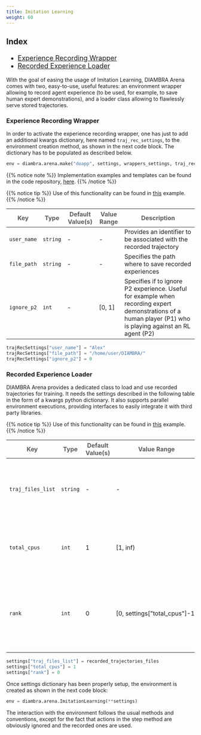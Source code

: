 ```yaml
---
title: Imitation Learning
weight: 60
---
```


<div style="font-size:1.125rem;">

### Index

- <a href="./#experience-recording-wrapper">Experience Recording Wrapper</a>
- <a href="./#recorded-experience-loader">Recorded Experience Loader</a>

</div>

With the goal of easing the usage of Imitation Learning, DIAMBRA Arena comes with two, easy-to-use, useful features: an environment wrapper allowing to record agent experience (to be used, for example, to save human expert demonstrations), and a loader class allowing to flawlessly serve stored trajectories.

### Experience Recording Wrapper

In order to activate the experience recording wrapper, one has just to add an additional kwargs dictionary, here named `traj_rec_settings`, to the environment creation method, as shown in the next code block. The dictionary has to be populated as described below.

```python
env = diambra.arena.make("doapp", settings, wrappers_settings, traj_rec_settings)
```

{{% notice note %}}
Implementation examples and templates can be found in the code repository, <a href="https://github.com/diambra/arena/tree/main/diambra/arena/wrappers" target="_blank">here</a>.
{{% /notice %}}

{{% notice tip %}}
Use of this functionality can be found in <a href="../gettingstarted/examples/humanexperiencerecorder/">this</a> example.
{{% /notice %}}

| <strong><span style="color:#5B5B60;">Key</span></strong> | <strong><span style="color:#5B5B60;">Type</span></strong> | <strong><span style="color:#5B5B60;">Default Value(s)</span></strong> | <strong><span style="color:#5B5B60;">Value Range</span></strong> | <strong><span style="color:#5B5B60;">Description</span></strong> |
|-------------|-------------| ------|------|-----|
| `user_name`     | `string`| - | - | Provides an identifier to be associated with the recorded trajectory  |
| `file_path`     | `string`| - | - | Specifies the path where to save recorded experiences |
| `ignore_p2`     | `int`| - | [0,&#160;1] | Specifies if to ignore P2 experience. Useful for example when recording expert demonstrations of a human player (P1) who is playing against an RL agent (P2) |

```python
trajRecSettings["user_name"] = "Alex"
trajRecSettings["file_path"] = "/home/user/DIAMBRA/"
trajRecSettings["ignore_p2"] = 0
```

### Recorded Experience Loader

DIAMBRA Arena provides a dedicated class to load and use recorded trajectories for training. It needs the settings described in the following table in the form of a kwargs python dictionary. It also supports parallel environment executions, providing interfaces to easily integrate it with third party libraries.

{{% notice tip %}}
Use of this functionality can be found in <a href="../gettingstarted/examples/imitationlearning/">this</a> example.
{{% /notice %}}

| <strong><span style="color:#5B5B60;">Key</span></strong> | <strong><span style="color:#5B5B60;">Type</span></strong> | <strong><span style="color:#5B5B60;">Default Value(s)</span></strong> | <strong><span style="color:#5B5B60;">Value Range</span></strong> | <strong><span style="color:#5B5B60;">Description</span></strong> |
|-------------|-------------| ------|------|-----|
| `traj_files_list`     | `string`| - | - | Contains the list of recorded experience files, specified as absolute paths |
| `total_cpus`     | `int`| 1 | [1, inf) | Specifies the number of parallel environments one wants to run at the same time |
| `rank`     | `int`| 0 | [0,&#160;settings["total_cpus"]-1] | Assigns a rank number to the environment to identify the instance number when using parallel environments |

```python
settings["traj_files_list"] = recorded_trajectories_files
settings["total_cpus"] = 1
settings["rank"] = 0
```
Once settings dictionary has been properly setup, the environment is created as shown in the next code block:

```python
env = diambra.arena.ImitationLearning(**settings)
```

The interaction with the environment follows the usual methods and conventions, except for the fact that actions in the step method are obviously ignored and the recorded ones are used.
